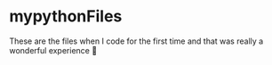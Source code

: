 # mypythonFiles
These are the files when I code for the first time and that was really a wonderful experience 🤗
